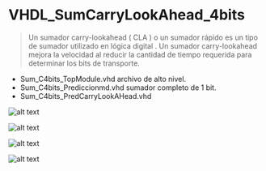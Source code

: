 # VHDL_SumCarryLookAhead_4bits

> Un sumador carry-lookahead ( CLA ) o un sumador rápido es un tipo de sumador utilizado en lógica digital . Un sumador carry-lookahead mejora la velocidad al reducir la cantidad de tiempo requerida para determinar los bits de transporte.

- Sum_C4bits_TopModule.vhd archivo de alto nivel.
- Sum_C4bits_Prediccionmd.vhd sumador completo de 1 bit.
- Sum_C4bits_PredCarryLookAHead.vhd 

![alt text](image.jpg)

![alt text](image.jpg)

![alt text](image.jpg)

![alt text](image.jpg)